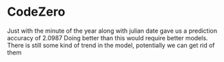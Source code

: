 # CodeZero

Just with the minute of the year along with julian date gave us a prediction accuracy of 2.0987
Doing better than this would require better models.
There is still some kind of trend in the model, potentially we can get rid of them 